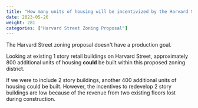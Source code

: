 ```yaml
---
title: "How many units of housing will be incentivized by the Harvard Street zoning proposal?"
date: 2023-05-26
weight: 281
categories: ["Harvard Street Zoning Proposal"]
---
```

The Harvard Street zoning proposal doesn't have a production goal. 

Looking at existing 1 story retail buildings on Harvard Street, approximately 800 additional units of housing **could** be built within this proposed zoning district. 

If we were to include 2 story buildings, another 400 additional units of housing could be built. However, the incentives to redevelop 2 story buildings are low because of the revenue from two existing floors lost during construction. 
